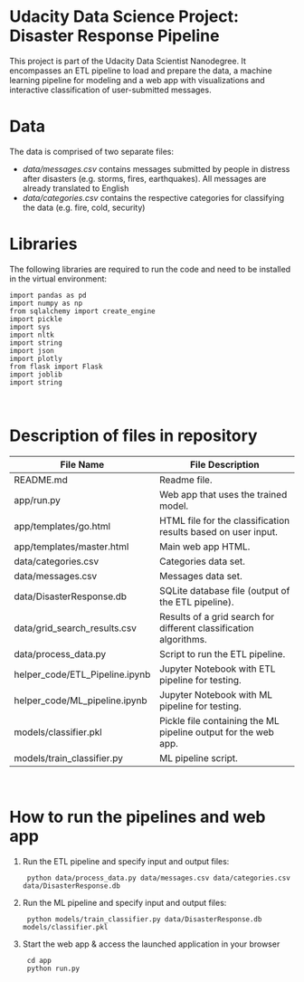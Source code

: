 # Udacity Data Science Project: Disaster Response Pipeline

This project is part of the Udacity Data Scientist Nanodegree. It encompasses an ETL pipeline to load and prepare the data, a machine learning pipeline for modeling and a web app with visualizations and interactive classification of user-submitted messages.


# Data

The data is comprised of two separate files:

- *data/messages.csv* contains messages submitted by people in distress after disasters (e.g. storms, fires, earthquakes). All messages are already translated to English
- *data/categories.csv* contains the respective categories for classifying the data (e.g. fire, cold, security)


# Libraries

The following libraries are required to run the code and need to be installed in the virtual environment:

	import pandas as pd
    import numpy as np
    from sqlalchemy import create_engine
    import pickle
    import sys
    import nltk
    import string
    import json
    import plotly
    from flask import Flask
    import joblib
    import string


<br>


# Description of files in repository

File Name	  								| File Description
-------------								| -------------
README.md									| Readme file.
app/run.py 				                    | Web app that uses the trained model.
app/templates/go.html                       | HTML file for the classification results based on user input.
app/templates/master.html                   | Main web app HTML.
data/categories.csv                         | Categories data set.
data/messages.csv                           | Messages data set.
data/DisasterResponse.db                    | SQLite database file (output of the ETL pipeline).
data/grid_search_results.csv                | Results of a grid search for different classification algorithms.
data/process_data.py                        | Script to run the ETL pipeline.
helper_code/ETL_Pipeline.ipynb              | Jupyter Notebook with ETL pipeline for testing.
helper_code/ML_pipeline.ipynb               | Jupyter Notebook with ML pipeline for testing.
models/classifier.pkl                       | Pickle file containing the ML pipeline output for the web app.
models/train_classifier.py                  | ML pipeline script.

<br>


# How to run the pipelines and web app

1. Run the ETL pipeline and specify input and output files:
        
        python data/process_data.py data/messages.csv data/categories.csv data/DisasterResponse.db

2. Run the ML pipeline and specify input and output files:

        python models/train_classifier.py data/DisasterResponse.db models/classifier.pkl

3. Start the web app & access the launched application in your browser

        cd app
        python run.py
